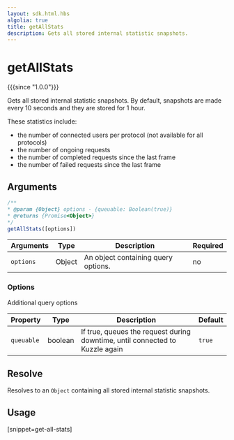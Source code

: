 ```yaml
---
layout: sdk.html.hbs
algolia: true
title: getAllStats
description: Gets all stored internal statistic snapshots.
---
```


# getAllStats

{{{since "1.0.0"}}}

Gets all stored internal statistic snapshots.
By default, snapshots are made every 10 seconds and they are stored for 1 hour.

These statistics include:

* the number of connected users per protocol (not available for all protocols)
* the number of ongoing requests
* the number of completed requests since the last frame
* the number of failed requests since the last frame

## Arguments

```javascript
/**
* @param {Object} options - {queuable: Boolean(true)}
* @returns {Promise<Object>}
*/
getAllStats([options])
```

| Arguments | Type   | Description                         | Required |
| --------- | ------ | ----------------------------------- | -------- |
| `options` | Object | An object containing query options. | no       |

### **Options**

Additional query options

| Property   | Type   | Description                       | Default |
| ---------- | ------- | --------------------------------- | ------- |
| `queuable` | boolean | If true, queues the request during downtime, until connected to Kuzzle again | `true`  |


## Resolve

Resolves to an `Object` containing all stored internal statistic snapshots.

## Usage

[snippet=get-all-stats]
